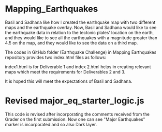 # Mapping_Earthquakes
Basil and Sadhana like how I created the earthquake map with two different maps and the earthquake overlay. Now, Basil and Sadhana would like to see the earthquake data in relation to the tectonic plates’ location on the earth, and they would like to see all the earthquakes with a magnitude greater than 4.5 on the map, and they would like to see the data on a third map.

 The codes in GitHub folder (Earthquake Challenge) in Mapping Earthquakes repository provides two index.html files as follows:

 index1.html is for Deliverable 1 and index 2.html helps in creating relevant maps which meet the requirements for Deliverables 2 and 3.

 It is hoped this will meet the expectations of Basil and Sadhana.
 
 # Revised major_eq_starter_logic.js
 
 This code is revised after incorporating the comments received from the Grader on the first submission. Now one can see "Major Earthquakes" marker is incorporated and so also Dark layer.
